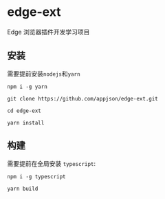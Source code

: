 # edge-ext

Edge 浏览器插件开发学习项目

## 安装

需要提前安装`nodejs`和`yarn`

`npm i -g yarn`

```shell
git clone https://github.com/appjson/edge-ext.git

cd edge-ext

yarn install
```

## 构建

需要提前在全局安装 `typescript`:

`npm i -g typescript`

```shell
yarn build
```
